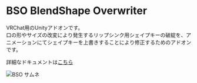 # BSO BlendShape Overwriter

VRChat用のUnityアドオンです。  
口の形やサイズの改変により発生するリップシンク用シェイプキーの破綻を、アニメーションにてシェイプキーを上書きすることにより修正するためのアドオンです。

詳細なドキュメントは[こちら](https://kusumi-be.github.io/)

![BSO サムネ](https://github.com/user-attachments/assets/1e0ac355-34a8-4189-82a0-e1d19677c537)


